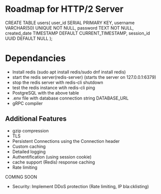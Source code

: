 # Roadmap for HTTP/2 Server

CREATE TABLE users(
    user_id SERIAL PRIMARY KEY,
    username VARCHAR(50) UNIQUE NOT NULL,
    password TEXT NOT NULL,
    created_date TIMESTAMP DEFAULT CURRENT_TIMESTAMP,
    session_id UUID DEFAULT NULL
);

# Dependancies
- Install redis (sudo apt install redis/sudo dnf install redis)
- start the redis server(redis-server) (starts the server on 127.0.0.1:6379)
- stop the redis server with redis-cli shutdown
- test the redis instance wtih redis-cli ping
- PostgreSQL with the above table
- .env file with database connection string DATABASE_URL
- gRPC compiler

## Additional Features
- gzip compression
- TLS
- Persistent Connections using the Connection header
- Custom caching
- Detailed logging
- Authentification (using session cookie)
- cache support (Redis) response caching
- Rate limiting

COMING SOON
- Security: Implement DDoS protection (Rate limiting, IP bla:cklisting)

